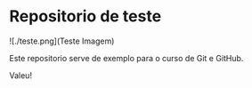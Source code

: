 # Repositorio de teste

![./teste.png](Teste Imagem)

Este repositorio serve de exemplo para o curso de Git e GitHub.

Valeu!
